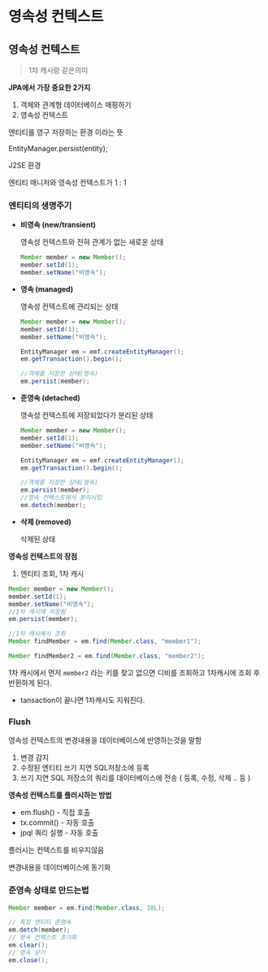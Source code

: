 # 영속성 컨텍스트

## 영속성 컨텍스트

> 1차 캐시랑 같은의미

**JPA에서 가장 중요한 2가지**

1. 객체와 관계형 데이터베이스 매핑하기
2. 영속성 컨텍스트 

엔티티를 영구 저장하는 환경 이라는 뜻

EntityManager.persist(entity);

J2SE 환경

엔티티 매니저와 영속성 컨텍스트가 1 : 1

### 엔티티의 생명주기

- **비영속 (new/transient)**

    영속성 컨텍스트와 전혀 관계가 없는 새로운 상태

    ```java
    Member member = new Member();
    member.setId(1);
    member.setName("비영속");
    ```

- **영속 (managed)**

    영속성 컨텍스트에 관리되는 상태
    
    ```java
    Member member = new Member();
    member.setId(1);
    member.setName("비영속");

    EntityManager em = emf.createEntityManager();
    em.getTransaction().begin();

    //객체를 저장한 상태(영속)
    em.persist(member);
    ```

- **준영속 (detached)**

    영속성 컨텍스트에 저장되었다가 분리된 상태

    ```java
    Member member = new Member();
    member.setId(1);
    member.setName("비영속");

    EntityManager em = emf.createEntityManager();
    em.getTransaction().begin();

    //객체를 저장한 상태(영속)
    em.persist(member);
    //영속 컨텍스트에서 분리시킴
    em.detech(member);
    ```

- **삭제 (removed)**

    삭제된 상태

**영속성 컨텍스트의 장점**

1. 엔티티 조회, 1차 캐시

```java
Member member = new Member();
member.setId(1);
member.setName("비영속");
//1차 캐시에 저장됨
em.persist(member);

//1차 캐시에서 조회
Member findMember = em.find(Member.class, "member1");
```

```java
Member findMember2 = em.find(Member.class, "member2");
```

1차 캐시에서 먼저 `member2` 라는 키를 찾고 없으면 디비를 조회하고 1차캐시에 조회 후 반환하게 된다.

- tansaction이 끝나면 1차캐시도 지워진다.

### Flush

영속성 컨텍스트의 변경내용을 데이터베이스에 반영하는것을 말함

1. 변경 감지
2. 수정된 엔티티 쓰기 지연 SQL저장소에 등록
3. 쓰기 지연 SQL 저장소의 쿼리를 데이터베이스에 전송 ( 등록, 수정, 삭제 .. 등 )

**영속성 컨텍스트를 플러시하는 방법**

- em.flush() - 직접 호출
- tx.commit() - 자동 호출
- jpql 쿼리 실행 -  자동 호출

플러시는 컨텍스트를 비우지않음

변경내용을 데이터베이스에 동기화 

### 준영속 상태로 만드는법

```java
Member member = em.find(Member.class, 10L);

// 특정 엔티티 준영속 
em.detch(member);
// 영속 컨텍스트 초기화
em.clear();
// 영속 닫기
em.close();
```
